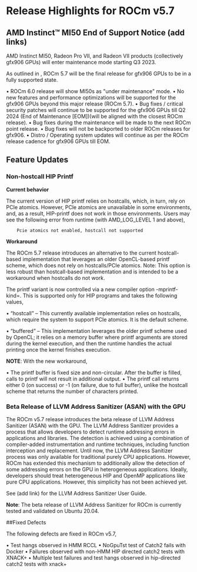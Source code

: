 
# Release Highlights for ROCm v5.7

## AMD Instinct™ MI50 End of Support Notice (add links)

AMD Instinct MI50, Radeon Pro VII, and Radeon VII products (collectively gfx906 GPUs) will enter maintenance mode starting Q3 2023.

As outlined in <tag the old release notes>, ROCm 5.7 will be the final release for gfx906 GPUs to be in a fully supported state.

•	ROCm 6.0 release <add link to the supported GPUs section> will show MI50s as "under maintenance" mode. 
•	No new features and performance optimizations will be supported for the gfx906 GPUs beyond this major release (ROCm 5.7).
•	Bug fixes / critical security patches will continue to be supported for the gfx906 GPUs till Q2 2024 (End of Maintenance [EOM])(will be aligned with the closest ROCm release).
•	Bug fixes during the maintenance will be made to the next ROCm point release.
•	Bug fixes will not be backported to older ROCm releases for gfx906.
•	Distro / Operating system updates will continue as per the ROCm release cadence for gfx906 GPUs till EOM.

## Feature Updates

### Non-hostcall HIP Printf

**Current behavior**

The current version of HIP printf relies on hostcalls, which, in turn, rely on PCIe atomics. However, PCle atomics are unavailable in some environments, and, as a result, HIP-printf does not work in those environments. Users may see the following error from runtime (with AMD_LOG_LEVEL 1 and above), 

```
    Pcie atomics not enabled, hostcall not supported
```
**Workaround**

The ROCm 5.7 release introduces an alternative to the current hostcall-based implementation that leverages an older OpenCL-based printf scheme, which does not rely on hostcalls/PCIe atomics. 
Note: This option is less robust than hostcall-based implementation and is intended to be a workaround when hostcalls do not work.	

The printf variant is now controlled via a new compiler option -mprintf-kind=<value>. This is supported only for HIP programs and takes the following values,

•	“hostcall” – This currently available implementation relies on hostcalls, which require the system to support PCIe atomics. It is the default scheme.

•	“buffered” – This implementation leverages the older printf scheme used by OpenCL; it relies on a memory buffer where printf arguments are stored during the kernel execution, and then the runtime handles the actual printing once the kernel finishes execution. 

**NOTE**: With the new workaround,

•	The printf buffer is fixed size and non-circular.  After the buffer is filled, calls to printf will not result in additional output.
•	The printf call returns either 0 (on success) or -1 (on failure, due to full buffer), unlike the hostcall scheme that returns the number of characters printed.

### Beta Release of LLVM Address Sanitizer (ASAN) with the GPU

The ROCm v5.7 release introduces the beta release of LLVM Address Sanitizer (ASAN) with the GPU. The LLVM Address Sanitizer provides a process that allows developers to detect runtime addressing errors in applications and libraries. The detection is achieved using a combination of compiler-added instrumentation and runtime techniques, including function interception and replacement.
Until now, the LLVM Address Sanitizer process was only available for traditional purely CPU applications. However, ROCm has extended this mechanism to additionally allow the detection of some addressing errors on the GPU in heterogeneous applications. Ideally, developers should treat heterogeneous HIP and OpenMP applications like pure CPU applications. However, this simplicity has not been achieved yet.

See (add link) for the LLVM Address Sanitizer User Guide.

**Note**: The beta release of LLVM Address Sanitizer for ROCm is currently tested and validated on Ubuntu 20.04.

##Fixed Defects

The following defects are fixed in ROCm v5.7,

•	Test hangs observed in HMM RCCL
•	NoGpuTst test of Catch2 fails with Docker
•	Failures observed with non-HMM HIP directed catch2 tests with XNACK+
•	Multiple test failures and test hangs observed in hip-directed catch2 tests with xnack+

